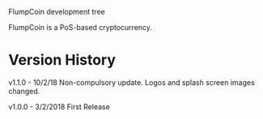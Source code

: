 
FlumpCoin development tree

FlumpCoin is a PoS-based cryptocurrency.

Version History
===============

v1.1.0 - 10/2/18
	Non-compulsory update. Logos and splash screen images changed.

v1.0.0 - 3/2/2018
	First Release
